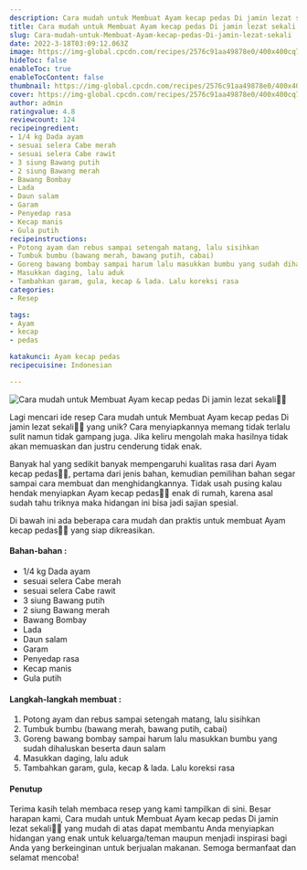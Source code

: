 ```yaml
---
description: Cara mudah untuk Membuat Ayam kecap pedas Di jamin lezat sekali"
title: Cara mudah untuk Membuat Ayam kecap pedas Di jamin lezat sekali
slug: Cara-mudah-untuk-Membuat-Ayam-kecap-pedas-Di-jamin-lezat-sekali
date: 2022-3-18T03:09:12.063Z
image: https://img-global.cpcdn.com/recipes/2576c91aa49878e0/400x400cq70/photo.jpg
hideToc: false
enableToc: true
enableTocContent: false
thumbnail: https://img-global.cpcdn.com/recipes/2576c91aa49878e0/400x400cq70/photo.jpg
cover: https://img-global.cpcdn.com/recipes/2576c91aa49878e0/400x400cq70/photo.jpg
author: admin
ratingvalue: 4.8
reviewcount: 124
recipeingredient:
- 1/4 kg Dada ayam
- sesuai selera Cabe merah
- sesuai selera Cabe rawit
- 3 siung Bawang putih
- 2 siung Bawang merah
- Bawang Bombay
- Lada
- Daun salam
- Garam
- Penyedap rasa
- Kecap manis
- Gula putih
recipeinstructions:
- Potong ayam dan rebus sampai setengah matang, lalu sisihkan
- Tumbuk bumbu (bawang merah, bawang putih, cabai)
- Goreng bawang bombay sampai harum lalu masukkan bumbu yang sudah dihaluskan beserta daun salam
- Masukkan daging, lalu aduk
- Tambahkan garam, gula, kecap & lada. Lalu koreksi rasa
categories:
- Resep

tags:
- Ayam
- kecap
- pedas

katakunci: Ayam kecap pedas
recipecuisine: Indonesian

---
```


![Cara mudah untuk Membuat Ayam kecap pedas Di jamin lezat sekali👩‍🍳](https://img-global.cpcdn.com/recipes/2576c91aa49878e0/400x400cq70/photo.jpg)

Lagi mencari ide resep Cara mudah untuk Membuat Ayam kecap pedas Di jamin lezat sekali👩‍🍳 yang unik? Cara menyiapkannya memang tidak terlalu sulit namun tidak gampang juga. Jika keliru mengolah maka hasilnya tidak akan memuaskan dan justru cenderung tidak enak.

Banyak hal yang sedikit banyak mempengaruhi kualitas rasa dari Ayam kecap pedas👩‍🍳, pertama dari jenis bahan, kemudian pemilihan bahan segar sampai cara membuat dan menghidangkannya. Tidak usah pusing kalau hendak menyiapkan Ayam kecap pedas👩‍🍳 enak di rumah, karena asal sudah tahu triknya maka hidangan ini bisa jadi sajian spesial.

Di bawah ini ada beberapa cara mudah dan praktis untuk membuat Ayam kecap pedas👩‍🍳 yang siap dikreasikan.

<!--inarticleads1-->

#### Bahan-bahan :

- 1/4 kg Dada ayam
- sesuai selera Cabe merah
- sesuai selera Cabe rawit
- 3 siung Bawang putih
- 2 siung Bawang merah
- Bawang Bombay
- Lada
- Daun salam
- Garam
- Penyedap rasa
- Kecap manis
- Gula putih

<!--inarticleads2-->

#### Langkah-langkah membuat :

1. Potong ayam dan rebus sampai setengah matang, lalu sisihkan
1. Tumbuk bumbu (bawang merah, bawang putih, cabai)
1. Goreng bawang bombay sampai harum lalu masukkan bumbu yang sudah dihaluskan beserta daun salam
1. Masukkan daging, lalu aduk
1. Tambahkan garam, gula, kecap & lada. Lalu koreksi rasa

#### Penutup

Terima kasih telah membaca resep yang kami tampilkan di sini. Besar harapan kami, Cara mudah untuk Membuat Ayam kecap pedas Di jamin lezat sekali👩‍🍳 yang mudah di atas dapat membantu Anda menyiapkan hidangan yang enak untuk keluarga/teman maupun menjadi inspirasi bagi Anda yang berkeinginan untuk berjualan makanan. Semoga bermanfaat dan selamat mencoba!